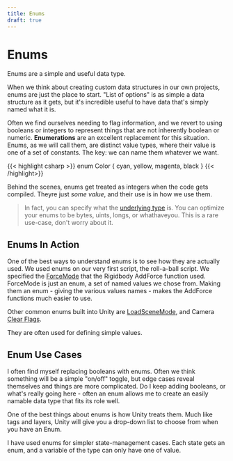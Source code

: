 ```yaml
---
title: Enums
draft: true
---
```

# Enums
Enums are a simple and useful data type.

When we think about creating custom data structures in our own projects, enums are just the place to start. "List of options" is as simple a data structure as it gets, but it's incredible useful to have data that's simply named what it is.

Often we find ourselves needing to flag information, and we revert to using booleans or integers to represent things that are not inherently boolean or numeric. **Enumerations** are an excellent replacement for this situation. Enums, as we will call them, are distinct value types, where their value is one of a set of constants. The key: we can name them whatever we want.

{{< highlight csharp >}}
enum Color
{
    cyan,
    yellow,
    magenta,
    black
}
{{< /highlight>}}

Behind the scenes, enums get treated as integers when the code gets compiled. Theyre just _some value_, and their use is in how we use them.

> In fact, you can specify what the [underlying type](https://docs.microsoft.com/en-us/dotnet/csharp/language-reference/language-specification/enums) is. You can optimize your enums to be bytes, uints, longs, or whathaveyou. This is a rare use-case, don't worry about it.

## Enums In Action
One of the best ways to understand enums is to see how they are actually used. We used enums on our very first script, the roll-a-ball script. We specified the [ForceMode](https://docs.unity3d.com/ScriptReference/ForceMode.html) that the Rigidbody AddForce function used. ForceMode is just an enum, a set of named values we chose from. Making them an enum - giving the various values names - makes the AddForce functions much easier to use.

Other common enums built into Unity are [LoadSceneMode](https://docs.unity3d.com/ScriptReference/SceneManagement.LoadSceneMode.html), and Camera [Clear Flags](https://docs.unity3d.com/ScriptReference/CameraClearFlags.html).

They are often used for defining simple values.

## Enum Use Cases
I often find myself replacing booleans with enums. Often we think something will be a simple "on/off" toggle, but edge cases reveal themselves and things are more complicated. Do I keep adding booleans, or what's really going here - often an enum allows me to create an easily namable data type that fits its role well.

One of the best things about enums is how Unity treats them. Much like tags and layers, Unity will give you a drop-down list to choose from when you have an Enum.

I have used enums for simpler state-management cases. Each state gets an enum, and a variable of the type can only have one of value.